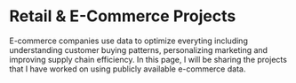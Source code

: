 # Retail & E-Commerce Projects
E-commerce companies use data to optimize everyting including understanding customer buying patterns, personalizing marketing and improving supply chain efficiency. In this page, I will be sharing the projects that I have worked on using publicly available e-commerce data.
